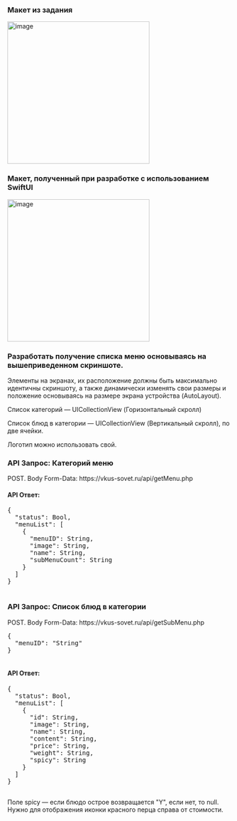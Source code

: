 <!DOCTYPE html>
<html>
<head>
</head>
<body>
    <div class="container">
        <div class="left-half">
            <h3>Макет из задания</h3>
            <img width="320" alt="image" src="https://github.com/A4RE/TestJapanApp/assets/64658088/0fd02271-78cb-45ea-af74-78a2c32e6a45">
        </div>
        <div class="right-half">
            <h3>Макет, полученный при разработке с использованием SwiftUI</h3>
            <img width="320" alt="image" src="https://github.com/A4RE/TestJapanApp/assets/64658088/4044d1fb-02fc-49ef-93ea-b2252bc699b8">
            <!-- Добавьте другое содержимое в правую часть, если необходимо -->
        </div>
    </div>
    <div>
        <h3>Разработать получение списка меню основываясь на вышеприведенном скриншоте.</h3>
        <p>Элементы на экранах, их расположение должны быть максимально идентичны скриншоту, а также динамически изменять свои размеры и положение основываясь на размере экрана устройства (AutoLayout).</p>
        <p>Список категорий — UICollectionView (Горизонтальный скролл)</p>
        <p>Список блюд в категории — UICollectionView (Вертикальный скролл), по две ячейки.</p>
        <p>Логотип можно использовать свой.</p>
    </div>
    <div>
        <h3>API Запрос: Категорий меню</h3>
        <p>POST. Body Form-Data: https://vkus-sovet.ru/api/getMenu.php</p>
        <h4>API Ответ:</h4>
        <pre>
{
  "status": Bool,
  "menuList": [
    {
      "menuID": String,
      "image": String,
      "name": String,
      "subMenuCount": String
    }
  ]
}
        </pre>
    </div>
    <div>
        <h3>API Запрос: Список блюд в категории</h3>
        <p>POST. Body Form-Data: https://vkus-sovet.ru/api/getSubMenu.php</p>
        <pre>
{
  "menuID": "String"
}
        </pre>
        <h4>API Ответ:</h4>
        <pre>
{
  "status": Bool,
  "menuList": [
    {
      "id": String,
      "image": String,
      "name": String,
      "content": String,
      "price": String,
      "weight": String,
      "spicy": String
    }
  ]
}
        </pre>
        <p>Поле spicy — если блюдо острое возвращается "Y", если нет, то null. Нужно для отображения иконки красного перца справа от стоимости.</p>
    </div>
</body>
</html>
